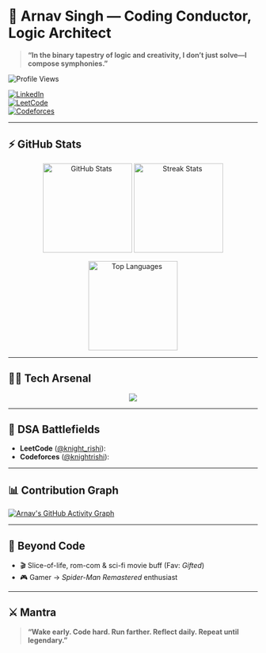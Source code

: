 # 🚀 Arnav Singh — Coding Conductor, Logic Architect  

> **“In the binary tapestry of logic and creativity, I don’t just solve—I compose symphonies.”**

![Profile Views](https://komarev.com/ghpvc/?username=knightrishi&color=blueviolet)  

[![LinkedIn](https://img.shields.io/badge/LinkedIn-arnav--singh-blue?logo=linkedin&logoColor=white)](https://www.linkedin.com/in/arnav-singh)  
[![LeetCode](https://img.shields.io/badge/LeetCode-knight__rishi-orange?logo=leetcode)](https://leetcode.com/u/knight_rishi/)  
[![Codeforces](https://img.shields.io/badge/Codeforces-knightrishi-blue?logo=codeforces)](https://codeforces.com/profile/knightrishi)  

---

## ⚡ GitHub Stats  

<p align="center">
  <img src="https://github-readme-stats.vercel.app/api?username=knightrishi&show_icons=true&theme=radical" alt="GitHub Stats" height="180" />
  <img src="https://github-readme-streak-stats.herokuapp.com/?user=knightrishi&theme=radical" alt="Streak Stats" height="180" />
</p>

<p align="center">
  <img src="https://github-readme-stats.vercel.app/api/top-langs/?username=knightrishi&layout=compact&theme=radical" alt="Top Languages" height="180" />
</p>

---

## 🧑‍💻 Tech Arsenal  

<p align="center">
  <img src="https://skillicons.dev/icons?i=cpp,java,js,react,nodejs,express,mongodb,mysql,html,css,tailwind,git,github" />
</p>

---

## 🎯 DSA Battlefields  

- **LeetCode** ([@knight_rishi](https://leetcode.com/u/knight_rishi/)):  
- **Codeforces** ([@knightrishi](https://codeforces.com/profile/knightrishi)):   

---

## 📊 Contribution Graph  

[![Arnav's GitHub Activity Graph](https://github-readme-activity-graph.vercel.app/graph?username=knightrishi&theme=react-dark&hide_border=true)](https://github.com/ashutosh00710/github-readme-activity-graph)  

---

## 🏃 Beyond Code  
- 🎬 Slice-of-life, rom-com & sci-fi movie buff (Fav: *Gifted*)  
- 🎮 Gamer → *Spider-Man Remastered* enthusiast  

---

## ⚔️ Mantra  

> **“Wake early. Code hard. Run farther. Reflect daily. Repeat until legendary.”**
